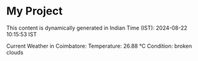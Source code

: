 # My Project

This content is dynamically generated in Indian Time (IST): 2024-08-22 10:15:53 IST


Current Weather in Coimbatore:
Temperature: 26.88 °C
Condition: broken clouds
